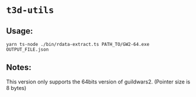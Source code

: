 # `t3d-utils`

## Usage:
`yarn ts-node ./bin/rdata-extract.ts PATH_TO/GW2-64.exe OUTPUT_FILE.json`

## Notes:
This version only supports the 64bits version of guildwars2. (Pointer size is 8 bytes)